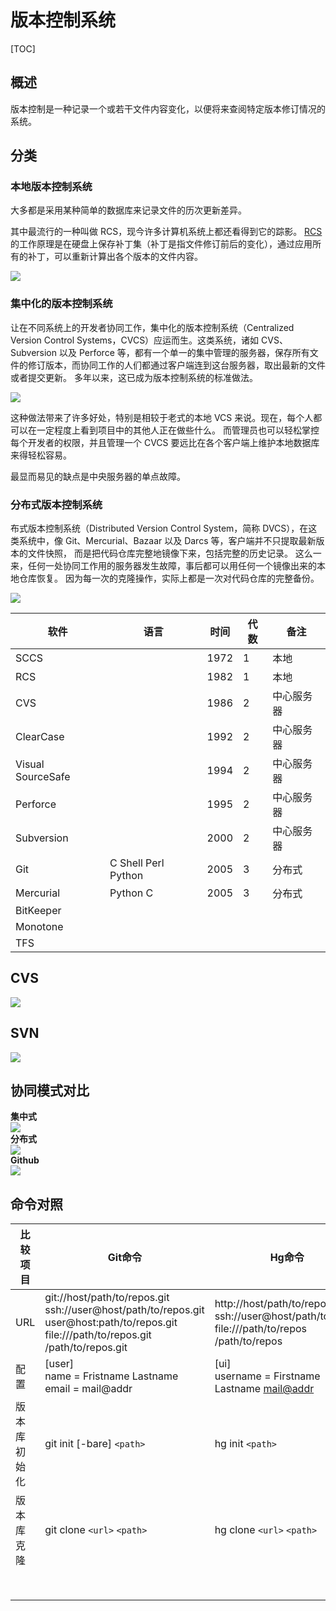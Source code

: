 # 版本控制系统

[TOC]

## 概述

版本控制是一种记录一个或若干文件内容变化，以便将来查阅特定版本修订情况的系统。

## 分类

### 本地版本控制系统

大多都是采用某种简单的数据库来记录文件的历次更新差异。

其中最流行的一种叫做 RCS，现今许多计算机系统上都还看得到它的踪影。 [RCS](https://www.gnu.org/software/rcs/) 的工作原理是在硬盘上保存补丁集（补丁是指文件修订前后的变化），通过应用所有的补丁，可以重新计算出各个版本的文件内容。

 ![](../../Image/l/o/local.png)

### 集中化的版本控制系统

让在不同系统上的开发者协同工作，集中化的版本控制系统（Centralized Version Control Systems，CVCS）应运而生。这类系统，诸如 CVS、Subversion 以及 Perforce 等，都有一个单一的集中管理的服务器，保存所有文件的修订版本，而协同工作的人们都通过客户端连到这台服务器，取出最新的文件或者提交更新。 多年以来，这已成为版本控制系统的标准做法。

 ![](../../Image/c/centralized.png)

这种做法带来了许多好处，特别是相较于老式的本地 VCS 来说。现在，每个人都可以在一定程度上看到项目中的其他人正在做些什么。 而管理员也可以轻松掌控每个开发者的权限，并且管理一个 CVCS 要远比在各个客户端上维护本地数据库来得轻松容易。

最显而易见的缺点是中央服务器的单点故障。

### 分布式版本控制系统

布式版本控制系统（Distributed Version Control System，简称 DVCS），在这类系统中，像 Git、Mercurial、Bazaar 以及 Darcs 等，客户端并不只提取最新版本的文件快照， 而是把代码仓库完整地镜像下来，包括完整的历史记录。 这么一来，任何一处协同工作用的服务器发生故障，事后都可以用任何一个镜像出来的本地仓库恢复。 因为每一次的克隆操作，实际上都是一次对代码仓库的完整备份。

 ![](../../Image/d/distributed.png)



| 软件              | 语言                | 时间 | 代数 | 备注       |
| ----------------- | ------------------- | ---- | ---- | ---------- |
| SCCS              |                     | 1972 | 1    | 本地       |
| RCS               |                     | 1982 | 1    | 本地       |
| CVS               |                     | 1986 | 2    | 中心服务器 |
| ClearCase         |                     | 1992 | 2    | 中心服务器 |
| Visual SourceSafe |                     | 1994 | 2    | 中心服务器 |
| Perforce          |                     | 1995 | 2    | 中心服务器 |
| Subversion        |                     | 2000 | 2    | 中心服务器 |
| Git               | C Shell Perl Python | 2005 | 3    | 分布式     |
| Mercurial         | Python C            | 2005 | 3    | 分布式     |
| BitKeeper         |                     |      |      |            |
| Monotone          |                     |      |      |            |
| TFS               |                     |      |      |            |

## CVS
![](../../Image/a/r.png)
## SVN
![](../../Image/a/s.png)

## 协同模式对比
**集中式**  
![](../../Image/a/u.png)  
**分布式**  
![](../../Image/a/v.png)  
**Github**  
![](../../Image/a/w.png)

## 命令对照

| 比较项目 | Git命令 | Hg命令 |
|----------|---------|--------|
| URL      | git://host/path/to/repos.git <br> ssh://user@host/path/to/repos.git <br> user@host:path/to/repos.git <br> file:///path/to/repos.git <br> /path/to/repos.git | http://host/path/to/repos <br> ssh://user@host/path/to/repos <br> file:///path/to/repos <br> /path/to/repos |
| 配置 | [user] <br> name = Fristname Lastname <br> email = mail@addr | [ui] <br> username = Firstname Lastname <mail@addr> |
| 版本库初始化| git init [-bare] `<path>` | hg init `<path>` |
| 版本库克隆| git clone `<url>` `<path>` | hg clone `<url>` `<path>` |
||||
||||
||||
||||
||||
||||
||||
||||
